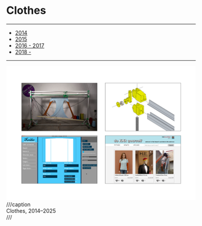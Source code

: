# Clothes

---

- [2014](http://openknit.org/)
- [2015](http://openknit.org/build)
- [2016 - 2017](http://openknit.org/build)
- [2018 - ](http://www.kniterate.com/)

---

![](GerardRubio_OpenKnit.png)
///caption  
Clothes, 2014–2025  
///

